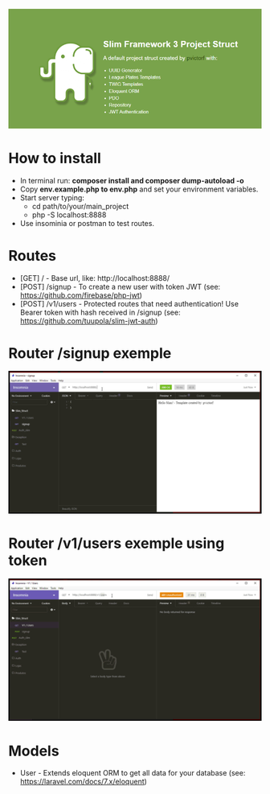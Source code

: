 ![](exemp_cover.png)

# How to install
  * In terminal run: **composer install and composer dump-autoload -o**
  * Copy **env.example.php to env.php** and set your environment variables.
  * Start server typing:  
    - cd path/to/your/main_project
    - php -S localhost:8888
  * Use insominia or postman to test routes.
  
# Routes
  * [GET] / - Base url, like: http://localhost:8888/
  * [POST] /signup - To create a new user with token JWT (see: https://github.com/firebase/php-jwt)
  * [POST] /v1/users - Protected routes that need authentication! 
  Use Bearer token with hash received in /signup (see: https://github.com/tuupola/slim-jwt-auth)
  
  
  # Router /signup exemple
  ![](exemp_signup.gif)
    
  # Router /v1/users exemple using token
  ![](exemp_v1.gif)

# Models
 * User - Extends eloquent ORM to get all data for your database (see: https://laravel.com/docs/7.x/eloquent)

